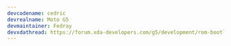 ```yaml
---
devcodename: cedric
devrealname: Moto G5
devmaintainer: Fedray
devxdathread: https://forum.xda-developers.com/g5/development/rom-bootleggersrom-2-1-stable-t3759334
---
```

